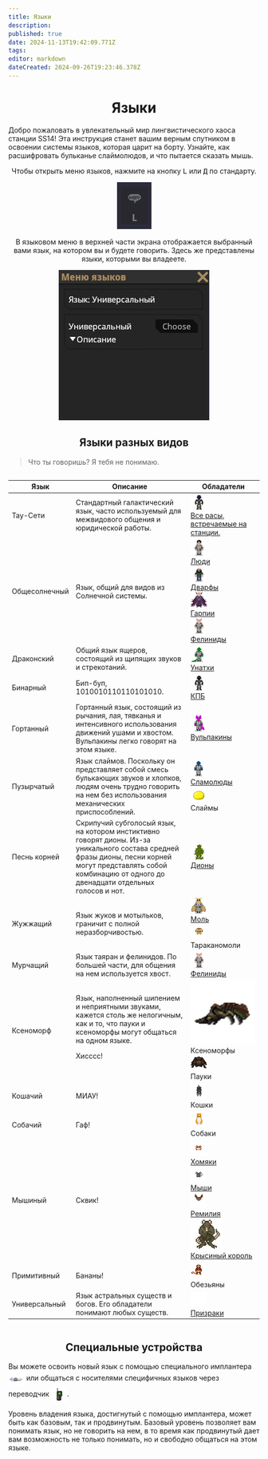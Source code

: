 ```yaml
---
title: Языки
description: 
published: true
date: 2024-11-13T19:42:09.771Z
tags: 
editor: markdown
dateCreated: 2024-09-26T19:23:46.378Z
---
```




# <center>Языки</center>

Добро пожаловать в увлекательный мир лингвистического хаоса станции SS14! Эта инструкция станет вашим верным спутником в освоении системы языков, которая царит на борту. Узнайте, как расшифровать бульканье слаймолюдов, и что пытается сказать мышь.
<p>
<center>Чтобы открыть меню языков, нажмите на кнопку <kbd>L</kbd> или <kbd>Д</kbd> по стандарту.

<img src="/guides/language/l.png"><br>

В языковом меню в верхней части экрана отображается выбранный вами язык, на котором вы и будете говорить. Здесь же представлены языки, которыми вы владеете.

<img src="/guides/language/ui.jpg">
</center>

## <center>Языки разных видов</center>

> Что ты говоришь? Я тебя не понимаю.

<center style="overflow-x: auto">
  <table class="language">
    <thead>
      <tr>
        <th>Язык</th>
        <th>Описание</th>
        <th>Обладатели</th>
      </tr>
    </thead>
    <tbody>
      <tr>
        <td>Тау-Сети</td>
        <td>Стандартный галактический язык, часто используемый для межвидового общения и юридической работы.</td>
        <td>
          <a href="Ссылка на расу"><img src="/guides/language/races.gif">
              <br>Все расы, встречаемые на станции.</a>
        </td>
      <tr>
        <td>Общесолнечный</td>
        <td>Язык, общий для видов из Солнечной системы.</td>
        <td>
<a href="Ссылка на расу"><img src="/guides/language/human.png">
              <br>Люди</a><br>
<a href="Ссылка на расу"><img src="/guides/language/dwarf.png">
              <br>Дварфы</a><br> <a href="Ссылка на расу"><img src="/guides/language/hurpy.png">
              <br>Гарпии</a><br>
<a href="Ссылка на расу"><img src="/guides/language/feline.png">
              <br>Фелиниды</a>
        </td>
      </tr>
      <tr>
        <td>Драконский</td>
        <td>Общий язык ящеров, состоящий из щипящих звуков и стрекотаний.</td>
        <td>
<a href="Ссылка на расу"><img src="/guides/language/lizard.png">
              <br>Унатхи</a>
        </td>
      </tr>
      <tr>
        <td>Бинарный</td>
        <td>Бип-буп, 1010010110110101010. </td>
        <td>
<a href="Ссылка на расу"><img src="/guides/language/kpb.png">
              <br>КПБ</a>
        </td>
      </tr>
      <tr>
        <td>Гортанный</td>
        <td>Гортанный язык, состоящий из рычания, лая, тявканья и интенсивного использования движений ушами и хвостом. Вульпакины легко говорят на этом языке.</td>
        <td>
<a href="Ссылка на расу"><img src="/guides/language/vulpakin.png">
              <br>Вульпакины</a>
        </td>
      </tr>
      <tr>
        <td>Пузырчатый</td>
        <td>Язык слаймов. Поскольку он представляет собой смесь булькающих звуков и хлопков, людям очень трудно говорить на нем без использования механических приспособлений.</td>
        <td>
<a href="Ссылка на расу"><img src="/guides/language/slimeman.png">
              <br>Сламолюды</a><br><img src="/guides/language/slime.gif">
              <br>Слаймы
        </td>
      </tr>
      <tr>
        <td>Песнь корней</td>
        <td>Скрипучий субголосый язык, на котором инстиктивно говорят дионы. Из-за уникального состава средней фразы дионы, песни корней могут представлять собой комбинацию от одного до двенадцати отдельных голосов и нот.</td>
        <td>
<a href="Ссылка на расу"><img src="/guides/language/dione.png">
              <br>Дионы</a>
        </td>
      </tr>
      <tr>
        <td>Жужжащий</td>
        <td>Язык жуков и мотыльков, граничит с полной неразборчивостью.</td>
        <td>
<a href="Ссылка на расу"><img src="/guides/language/moth.png">
              <br>Моль</a><br><img src="/guides/language/mothroach.png">
              <br>Тараканомоли
        </td>
      </tr>
      <tr>
        <td>Мурчащий</td>
        <td>Язык таяран и фелинидов. По большей части, для общения на нем используется хвост.</td>
        <td>
<a href="Ссылка на расу"><img src="/guides/language/feline.png">
              <br>Фелиниды</a>
        </td>
      </tr>
      <tr>
        <td>Ксеноморф</td>
        <td>Язык, наполненный шипением и неприятными звуками, кажется столь же нелогичным, как и то, что пауки и ксеноморфы могут общаться на одном языке. <p>Хисссс!</td>
        <td>
<img style="min-width: 128px;" src="/guides/language/xeno.png">
              <br>Ксеноморфы <br><img src="/guides/language/tarantula32x32.png">
              <br>Пауки
        </td>
      </tr>
      <tr>
        <td>Кошачий</td>
        <td>МИАУ!</td>
        <td>
<img src="/guides/language/cat1.png">
              <br>Кошки
        </td>
      </tr>
      <tr>
        <td>Собачий</td>
        <td>Гаф!</td>
        <td>
<img src="/guides/language/ian.png">
              <br>Собаки
        </td>
      </tr>
      <tr>
        <td>Мышиный</td>
        <td>Сквик!</td>
        <td>
<a href="/roles/hamlet"><img src="/roles/hamlet.gif">
              <br>Хомяки</a><br><a href="/roles/mouse"><img src="/roles/ratge-asss1.gif">
              <br>Мыши</a><br><a href="/roles/remilia"><img src="/roles/remilia.gif">
              <br>Ремилия</a><br><a href="/roles/ratking"><img style="width: 64px" src="/roles/ratking.png">
              <br>Крысиный король</a>
        </td>
      </tr>
      <tr>
        <td>Примитивный </td>
        <td>Бананы!</td>
        <td>
<img src="/guides/language/monkey.png">
              <br>Обезьяны
        </td>
      </tr>
      <tr>
        <td>Универсальный</td>
        <td>Язык астральных существ и богов. Его обладатели понимают любых существ.</td>
        <td>
<a href="/roles/ghost"><img src="/guides/language/ghost2.png">
  <br>Призраки</a>
        </td>
      </tr>
    </tbody>
  </table>
</center>

## <center>Специальные устройства</center>

<p>
 Вы можете освоить новый язык с помощью специального имплантера <img src="/guides/language/implanter0.png" style="vertical-align: middle;"> или общаться с носителями специфичных языков через переводчик <img src="/guides/language/translator.png" style="vertical-align: middle;">.

Уровень владения языка, достигнутый с помощью имплантера, может быть как базовым, так и продвинутым. Базовый уровень позволяет вам понимать язык, но не говорить на нем, в то время как продвинутый дает вам возможность не только понимать, но и свободно общаться на этом языке.
</p>